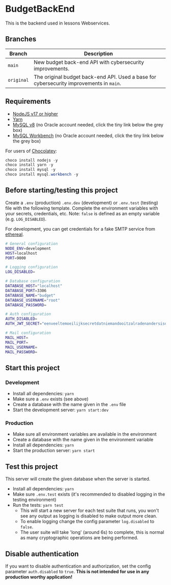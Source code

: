 # BudgetBackEnd

This is the backend used in lessons Webservices.

## Branches

| Branch     | Description                                                                             |
| ---------- | --------------------------------------------------------------------------------------- |
| `main`     | New budget back-end API with cybersecurity improvements.                                |
| `original` | The original budget back-end API. Used a base for cybersecurity improvements in `main`. |

## Requirements

- [NodeJS v17 or higher](https://nodejs.org/)
- [Yarn](https://yarnpkg.com/)
- [MySQL v8](https://dev.mysql.com/downloads/windows/installer/8.0.html) (no Oracle account needed, click the tiny link below the grey box)
- [MySQL Workbench](https://dev.mysql.com/downloads/workbench/) (no Oracle account needed, click the tiny link below the grey box)

For users of [Chocolatey](https://chocolatey.org/):

```powershell
choco install nodejs -y
choco install yarn -y
choco install mysql -y
choco install mysql.workbench -y
```

## Before starting/testing this project

Create a `.env` (production) `.env.dev` (development) or `.env.test` (testing) file with the following template.
Complete the environment variables with your secrets, credentials, etc. Note: `false` is defined as an
empty variable (e.g. `LOG_DISABLED`).

For development, you can get credentials for a fake SMTP service from [ethereal](https://ethereal.email/).

```bash
# General configuration
NODE_ENV=development
HOST=localhost
PORT=9000

# Logging configuration
LOG_DISABLED=

# Database configuration
DATABASE_HOST="localhost"
DATABASE_PORT=3306
DATABASE_NAME="budget"
DATABASE_USERNAME="root"
DATABASE_PASSWORD=

# Auth configuration
AUTH_DISABLED=
AUTH_JWT_SECRET="eenveeltemoeilijksecretdatniemandooitzalradenandersisdesitegehacked"

# Mail configuration
MAIL_HOST=
MAIL_PORT=
MAIL_USERNAME=
MAIL_PASSWORD=
```

## Start this project

### Development

- Install all dependencies: `yarn`
- Make sure a `.env` exists (see above)
- Create a database with the name given in the `.env` file
- Start the development server: `yarn start:dev`

### Production

- Make sure all environment variables are available in the environment
- Create a database with the name given in the environment variable
- Install all dependencies: `yarn`
- Start the production server: `yarn start`

## Test this project

This server will create the given database when the server is started.

- Install all dependencies: `yarn`
- Make sure `.env.test` exists (it's recommended to disabled logging in the testing environment)
- Run the tests: `yarn test`
  - This will start a new server for each test suite that runs, you won't see any output as logging is disabled to make output more clean.
  - To enable logging change the config parameter `log.disabled` to `false`.
  - The user suite will take 'long' (around 6s) to complete, this is normal as many cryptographic operations are being performed.

## Disable authentication

If you want to disable authentication and authorization, set the config parameter `auth.disabled` to `true`. **This is not intended for use in any production worthy application!**
